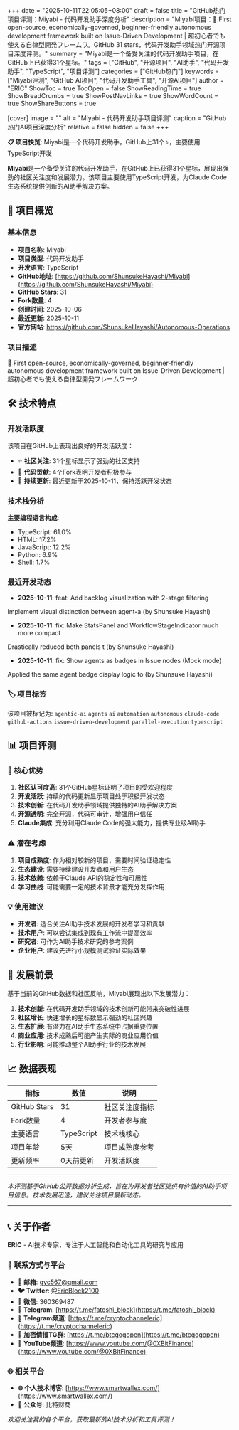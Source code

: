 +++
date = "2025-10-11T22:05:05+08:00"
draft = false
title = "GitHub热门项目评测：Miyabi - 代码开发助手深度分析"
description = "Miyabi项目：🤖 First open-source, economically-governed, beginner-friendly autonomous development framework built on Issue-Driven Development | 超初心者でも使える自律型開発フレームワ。GitHub 31 stars，代码开发助手领域热门开源项目深度评测。"
summary = "Miyabi是一个备受关注的代码开发助手项目，在GitHub上已获得31个星标。"
tags = ["GitHub", "开源项目", "AI助手", "代码开发助手", "TypeScript", "项目评测"]
categories = ["GitHub热门"]
keywords = ["Miyabi评测", "GitHub AI项目", "代码开发助手工具", "开源AI项目"]
author = "ERIC"
ShowToc = true
TocOpen = false
ShowReadingTime = true
ShowBreadCrumbs = true
ShowPostNavLinks = true
ShowWordCount = true
ShowShareButtons = true

[cover]
image = ""
alt = "Miyabi - 代码开发助手项目评测"
caption = "GitHub热门AI项目深度分析"
relative = false
hidden = false
+++

**📋 项目快览**: Miyabi是一个代码开发助手，GitHub上31个⭐，主要使用TypeScript开发

**Miyabi**是一个备受关注的代码开发助手，在GitHub上已获得31个星标，展现出强劲的社区关注度和发展潜力。该项目主要使用TypeScript开发，为Claude Code生态系统提供创新的AI助手解决方案。

## 🎯 项目概览

### 基本信息
- **项目名称**: Miyabi
- **项目类型**: 代码开发助手
- **开发语言**: TypeScript
- **GitHub地址**: [https://github.com/ShunsukeHayashi/Miyabi](https://github.com/ShunsukeHayashi/Miyabi)
- **GitHub Stars**: 31
- **Fork数量**: 4
- **创建时间**: 2025-10-06
- **最近更新**: 2025-10-11
- **官方网站**: https://github.com/ShunsukeHayashi/Autonomous-Operations

### 项目描述
🤖 First open-source, economically-governed, beginner-friendly autonomous development framework built on Issue-Driven Development | 超初心者でも使える自律型開発フレームワーク

## 🛠️ 技术特点

### 开发活跃度
该项目在GitHub上表现出良好的开发活跃度：
- ⭐ **社区关注**: 31个星标显示了强劲的社区支持
- 🔄 **代码贡献**: 4个Fork表明开发者积极参与
- 📅 **持续更新**: 最近更新于2025-10-11，保持活跃开发状态

### 技术栈分析

**主要编程语言构成**:
- TypeScript: 61.0%
- HTML: 17.2%
- JavaScript: 12.2%
- Python: 6.9%
- Shell: 1.7%


### 最近开发动态
- **2025-10-11**: feat: Add backlog visualization with 2-stage filtering

Implement visual distinction between agent-a (by Shunsuke Hayashi)
- **2025-10-11**: fix: Make StatsPanel and WorkflowStageIndicator much more compact

Drastically reduced both panels t (by Shunsuke Hayashi)
- **2025-10-11**: fix: Show agents as badges in Issue nodes (Mock mode)

Applied the same agent badge display logic to (by Shunsuke Hayashi)


### 🏷️ 项目标签
该项目被标记为: `agentic-ai` `agents` `ai` `automation` `autonomous` `claude-code` `github-actions` `issue-driven-development` `parallel-execution` `typescript`


## 📊 项目评测

### 🎯 核心优势
1. **社区认可度高**: 31个GitHub星标证明了项目的受欢迎程度
2. **开发活跃**: 持续的代码更新显示项目处于积极开发状态
3. **技术创新**: 在代码开发助手领域提供独特的AI助手解决方案
4. **开源透明**: 完全开源，代码可审计，增强用户信任
5. **Claude集成**: 充分利用Claude Code的强大能力，提供专业级AI助手

### ⚠️ 潜在考虑
1. **项目成熟度**: 作为相对较新的项目，需要时间验证稳定性
2. **生态建设**: 需要持续建设开发者和用户生态
3. **技术依赖**: 依赖于Claude API的稳定性和可用性
4. **学习曲线**: 可能需要一定的技术背景才能充分发挥作用

### 💡 使用建议
- **开发者**: 适合关注AI助手技术发展的开发者学习和贡献
- **技术用户**: 可以尝试集成到现有工作流中提高效率
- **研究者**: 可作为AI助手技术研究的参考案例
- **企业用户**: 建议先进行小规模测试验证实际效果

## 🔮 发展前景

基于当前的GitHub数据和社区反响，Miyabi展现出以下发展潜力：

1. **技术创新**: 在代码开发助手领域的技术创新可能带来突破性进展
2. **社区增长**: 快速增长的星标数显示强劲的社区兴趣
3. **生态扩展**: 有潜力在AI助手生态系统中占据重要位置
4. **商业应用**: 技术成熟后可能产生实际的商业应用价值
5. **行业影响**: 可能推动整个AI助手行业的技术发展

## 📈 数据表现

| 指标 | 数值 | 说明 |
|------|------|------|
| GitHub Stars | 31 | 社区关注度指标 |
| Fork数量 | 4 | 开发者参与度 |
| 主要语言 | TypeScript | 技术栈核心 |
| 项目年龄 | 5天 | 项目成熟度参考 |
| 更新频率 | 0天前更新 | 开发活跃度 |

---

*本评测基于GitHub公开数据分析生成，旨在为开发者社区提供有价值的AI助手项目信息。技术发展迅速，建议关注项目最新动态。*

---

## 📞 关于作者

**ERIC** - AI技术专家，专注于人工智能和自动化工具的研究与应用

### 🔗 联系方式与平台

- **📧 邮箱**: [gyc567@gmail.com](mailto:gyc567@gmail.com)
- **🐦 Twitter**: [@EricBlock2100](https://twitter.com/EricBlock2100)
- **💬 微信**: 360369487
- **📱 Telegram**: [https://t.me/fatoshi_block](https://t.me/fatoshi_block)
- **📢 Telegram频道**: [https://t.me/cryptochanneleric](https://t.me/cryptochanneleric)
- **👥 加密情报TG群**: [https://t.me/btcgogopen](https://t.me/btcgogopen)
- **🎥 YouTube频道**: [https://www.youtube.com/@0XBitFinance](https://www.youtube.com/@0XBitFinance)

### 🌐 相关平台

- **🌐 个人技术博客**: [https://www.smartwallex.com/](https://www.smartwallex.com/)
- **📖 公众号**: 比特财商

*欢迎关注我的各个平台，获取最新的AI技术分析和工具评测！*
